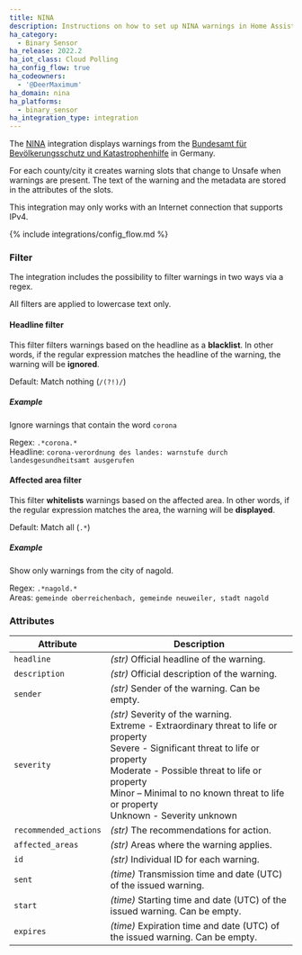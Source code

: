 ```yaml
---
title: NINA
description: Instructions on how to set up NINA warnings in Home Assistant.
ha_category:
  - Binary Sensor
ha_release: 2022.2
ha_iot_class: Cloud Polling
ha_config_flow: true
ha_codeowners:
  - '@DeerMaximum'
ha_domain: nina
ha_platforms:
  - binary_sensor
ha_integration_type: integration
---
```


The [NINA](https://www.bbk.bund.de/DE/Warnung-Vorsorge/Warn-App-NINA/warn-app-nina_node.html) integration displays warnings from the [Bundesamt für Bevölkerungsschutz und Katastrophenhilfe](https://www.bbk.bund.de/) in Germany.

For each county/city it creates warning slots that change to Unsafe when warnings are present. The text of the warning and the metadata are stored in the attributes of the slots.

<div class='note warning'>

This integration may only works with an Internet connection that supports IPv4.

</div>

{% include integrations/config_flow.md %}

### Filter

The integration includes the possibility to filter warnings in two ways via a regex.

<div class='note'>
All filters are applied to lowercase text only.
</div>

#### Headline filter

This filter filters warnings based on the headline as a **blacklist**. In other words, if the regular expression matches the headline of the warning, the warning will be **ignored**.

Default: Match nothing (`/(?!)/`)

##### Example

Ignore warnings that contain the word `corona`

Regex: `.*corona.*` <br>
Headline: `corona-verordnung des landes: warnstufe durch landesgesundheitsamt ausgerufen`

#### Affected area filter

This filter **whitelists** warnings based on the affected area. In other words, if the regular expression matches the area, the warning will be **displayed**.

Default: Match all (`.*`)

##### Example

Show only warnings from the city of nagold.

Regex: `.*nagold.*` <br>
Areas: `gemeinde oberreichenbach, gemeinde neuweiler, stadt nagold`

### Attributes

| Attribute    | Description                            |
| ------------ | -------------------------------------- |
| `headline` | *(str)* Official headline of the warning. |
| `description` | *(str)* Official description of the warning. |
| `sender` | *(str)* Sender of the warning. Can be empty. |
| `severity` | *(str)* Severity of the warning. <br>Extreme - Extraordinary threat to life or property <br>Severe - Significant threat to life or property <br>Moderate - Possible threat to life or property <br>Minor – Minimal to no known threat to life or property <br>Unknown - Severity unknown |
| `recommended_actions` | *(str)* The recommendations for action. |
| `affected_areas` | *(str)* Areas where the warning applies. |
| `id` | *(str)* Individual ID for each warning. |
| `sent` | *(time)* Transmission time and date (UTC) of the issued warning. |
| `start` | *(time)* Starting time and date (UTC) of the issued warning. Can be empty. |
| `expires` | *(time)* Expiration time and date (UTC) of the issued warning. Can be empty. |

